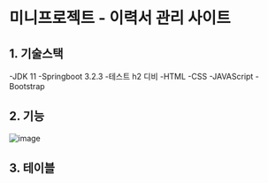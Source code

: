 # 미니프로젝트 - 이력서 관리 사이트

## 1. 기술스택
-JDK 11
-Springboot 3.2.3
-테스트 h2 디비
-HTML
-CSS
-JAVAScript
-Bootstrap
## 2. 기능
![image](https://github.com/Kongjiyoung/miniproject/assets/52162820/0faadaea-73b4-4f8f-b56b-69d72bea31b8)

## 3. 테이블
